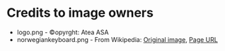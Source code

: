 # Credits to image owners

* logo.png - ©opyrght: Atea ASA
* norwegiankeyboard.png - From Wikipedia: [Original image](https://upload.wikimedia.org/wikipedia/commons/c/c9/KB_Norway.svg), [Page URL](https://commons.wikimedia.org/wiki/File:KB_Norway.svg)